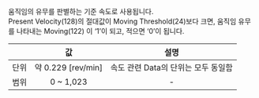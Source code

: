 움직임의 유무를 판별하는 기준 속도로 사용됩니다.  
Present Velocity(128)의 절대값이 Moving Threshold(24)보다 크면, 움직임 유무를 나타내는 Moving(122) 이 ‘1’이 되고, 적으면 ‘0’이 됩니다.

||값|설명|
| :---: | :---: | :---: |
|단위|약 0.229 [rev/min]|속도 관련 Data의 단위는 모두 동일함|
|범위|0 ~ 1,023|-|
